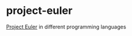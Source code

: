 project-euler
=============

[Project Euler](https://projecteuler.net/) in different programming languages

